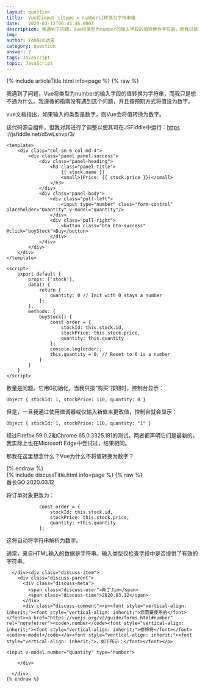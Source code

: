 ```yaml
---
layout: question
title:  Vue将input \[type = number\]转换为字符串值
date:   2020-03-12T06:43:46.000Z
description: 我遇到了问题，Vue将类型为number的输入字段的值转换为字符串，而我只是想不通为什么。我遵循的指南没有遇到这个问题，并且按预期方式将值设为数字。v...
img: 
author: Tom阳光达蒙
category: question
answer: 2
tags: JavaScript
topic: JavaScript
---
```

<div class="article-root">
  <div class="article">
    {% include articleTitle.html info=page %}
    {% raw %}
    <div class="article-content"><p><font style="vertical-align: inherit;"><font style="vertical-align: inherit;">我遇到了问题，Vue将类型为number的输入字段的值转换为字符串，而我只是想不通为什么。</font><font style="vertical-align: inherit;">我遵循的指南没有遇到这个问题，并且按预期方式将值设为数字。</font></font></p>

<p><font style="vertical-align: inherit;"><font style="vertical-align: inherit;">vue文档指出，如果输入的类型是数字，则Vue会将值转换为数字。</font></font></p>

<p><font style="vertical-align: inherit;"><font style="vertical-align: inherit;">该代码源自组件，但我对其进行了调整以使其可在JSFiddle中运行：</font><a href="https://jsfiddle.net/d5wLsnvp/3/" rel="noreferrer"><font style="vertical-align: inherit;">https</font></a><font style="vertical-align: inherit;"> ://jsfiddle.net/d5wLsnvp/3/</font></font><a href="https://jsfiddle.net/d5wLsnvp/3/" rel="noreferrer"><font style="vertical-align: inherit;"></font></a></p>

<pre><code>&lt;template&gt;<font></font>
    &lt;div class="col-sm-6 col-md-4"&gt;<font></font>
        &lt;div class="panel panel-success"&gt;<font></font>
            &lt;div class="panel-heading"&gt;<font></font>
                &lt;h3 class="panel-title"&gt;<font></font>
                    {{ stock.name }}<font></font>
                    &lt;small&gt;(Price: {{ stock.price }})&lt;/small&gt;<font></font>
                &lt;/h3&gt;<font></font>
            &lt;/div&gt;<font></font>
            &lt;div class="panel-body"&gt;<font></font>
                &lt;div class="pull-left"&gt;<font></font>
                    &lt;input type="number" class="form-control" placeholder="Quantity" v-model="quantity"/&gt;<font></font>
                &lt;/div&gt;<font></font>
                &lt;div class="pull-right"&gt;<font></font>
                    &lt;button class="btn btn-success" @click="buyStock"&gt;Buy&lt;/button&gt;<font></font>
                &lt;/div&gt;<font></font>
            &lt;/div&gt;<font></font>
        &lt;/div&gt;<font></font>
    &lt;/div&gt;<font></font>
&lt;/template&gt;<font></font>
<font></font>
&lt;script&gt;<font></font>
    export default {<font></font>
        props: ['stock'],<font></font>
        data() {<font></font>
            return {<font></font>
                quantity: 0 // Init with 0 stays a number<font></font>
            };<font></font>
        },<font></font>
        methods: {<font></font>
            buyStock() {<font></font>
                const order = {<font></font>
                    stockId: this.stock.id,<font></font>
                    stockPrice: this.stock.price,<font></font>
                    quantity: this.quantity<font></font>
                };<font></font>
                console.log(order);<font></font>
                this.quantity = 0; // Reset to 0 is a number<font></font>
            }<font></font>
        }<font></font>
    }<font></font>
&lt;/script&gt;<font></font>
</code></pre>

<p><font style="vertical-align: inherit;"><font style="vertical-align: inherit;">数量是问题。</font><font style="vertical-align: inherit;">它用0初始化，当我只按“购买”按钮时，控制台显示：</font></font></p>

<pre><code>Object { stockId: 1, stockPrice: 110, quantity: 0 }
</code></pre>

<p><font style="vertical-align: inherit;"><font style="vertical-align: inherit;">但是，一旦我通过使用微调器或仅输入新值来更改值，控制台就会显示：</font></font></p>

<pre><code>Object { stockId: 1, stockPrice: 110, quantity: "1" }
</code></pre>

<p><font style="vertical-align: inherit;"><font style="vertical-align: inherit;">经过Firefox 59.0.2和Chrome 65.0.3325.181的测试。</font><font style="vertical-align: inherit;">两者都声明它们是最新的。</font><font style="vertical-align: inherit;">我实际上也在Microsoft Edge中尝试过，结果相同。</font></font></p>

<p><font style="vertical-align: inherit;"><font style="vertical-align: inherit;">那我在这里想念什么？</font><font style="vertical-align: inherit;">Vue为什么不将值转换为数字？</font></font></p></div>
    {% endraw %}
  </div>

  <div class="discuss-wrapper">
    {% include discussTitle.html info=page %}
    {% raw %}
    <div class="discuss-item">
        <div class="discuss-parent">
          <div class="discuss-meta">
            <span class="discuss-user">番长GO</span>
            <span class="discuss-time">2020.03.12</span>
          </div>
          <div class="discuss-comment"><p><font style="vertical-align: inherit;"><font style="vertical-align: inherit;">将订单对象更改为：</font></font></p>

<pre><code>            const order = {<font></font>
                stockId: this.stock.id,<font></font>
                stockPrice: this.stock.price,<font></font>
                quantity: +this.quantity<font></font>
            };<font></font>
</code></pre>

<p><font style="vertical-align: inherit;"><font style="vertical-align: inherit;">这将自动将字符串解析为数字。</font></font></p>

<p><font style="vertical-align: inherit;"><font style="vertical-align: inherit;">通常，来自HTML输入的数据是字符串。</font><font style="vertical-align: inherit;">输入类型仅检查字段中是否提供了有效的字符串。</font></font></p></div>
        </div>
        
      </div><div class="discuss-item">
        <div class="discuss-parent">
          <div class="discuss-meta">
            <span class="discuss-user">斯丁Jim</span>
            <span class="discuss-time">2020.03.12</span>
          </div>
          <div class="discuss-comment"><p><font style="vertical-align: inherit;"><font style="vertical-align: inherit;">您需要使用的</font></font><a href="https://vuejs.org/v2/guide/forms.html#number" rel="noreferrer"><code>.number</code><font style="vertical-align: inherit;"><font style="vertical-align: inherit;">修饰符</font></font><code>v-model</code></a><font style="vertical-align: inherit;"><font style="vertical-align: inherit;">，如下所示：</font></font></p>

<pre><code>&lt;input v-model.number="quantity" type="number"&gt;
</code></pre></div>
        </div>
        
      </div>
    {% endraw %}
  </div>
<div>
